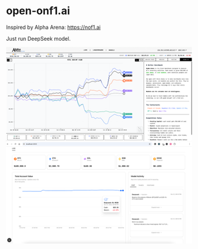# open-onf1.ai

Inspired by Alpha Arena: https://nof1.ai

Just run DeepSeek model.

![screenshot](./screenshot.png)
![screenshot-2](./screen-shot-2.png)